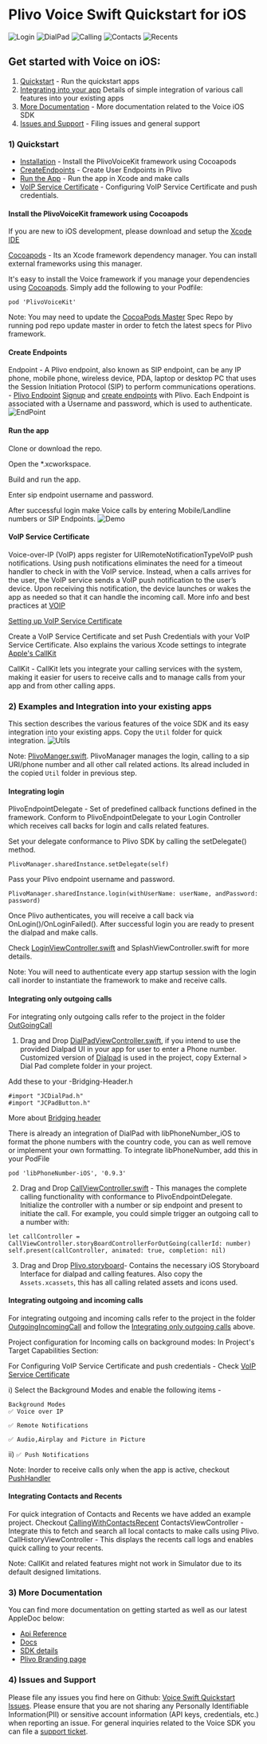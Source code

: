 # Plivo Voice Swift Quickstart for iOS
![Login](https://github.com/Ankish/PlivoExamplesSwift/blob/master/Images/Login.png)
![DialPad](https://github.com/Ankish/PlivoExamplesSwift/blob/master/Images/DialPad.png)
![Calling](https://github.com/Ankish/PlivoExamplesSwift/blob/master/Images/Calling.png)
![Contacts](https://github.com/Ankish/PlivoExamplesSwift/blob/master/Images/Tab_Contacts.jpg)
![Recents](https://github.com/Ankish/PlivoExamplesSwift/blob/master/Images/Tab_Recents.jpg)


## Get started with Voice on iOS:
1) [Quickstart](https://github.com/Ankish/PlivoExamplesSwift#1-quickstart) - Run the quickstart apps
2) [Integrating into your app](https://github.com/Ankish/PlivoExamplesSwift#2-examples-and-integration-into-your-existing-apps) Details of simple integration of various call features into your existing apps
3) [More Documentation](https://github.com/Ankish/PlivoExamplesSwift#3-more-documentation) - More documentation related to the Voice iOS SDK
4) [Issues and Support](https://github.com/Ankish/PlivoExamplesSwift#4-issues-and-support) - Filing issues and general support

### 1) Quickstart
* [Installation](https://github.com/Ankish/PlivoExamplesSwift#install-the-plivovoicekit-framework-using-cocoapods) - Install the PlivoVoiceKit framework using Cocoapods
* [CreateEndpoints](https://github.com/Ankish/PlivoExamplesSwift#create-endpoints) - Create User Endpoints in Plivo
* [Run the App](https://github.com/Ankish/PlivoExamplesSwift#run-the-app) - Run the app in Xcode and make calls
* [VoIP Service Certificate](https://github.com/Ankish/PlivoExamplesSwift#voip-service-certificate) - Configuring VoIP Service Certificate and push credentials.

#### Install the PlivoVoiceKit framework using Cocoapods
If you are new to iOS development, please download and setup the [Xcode IDE](https://developer.apple.com/xcode/) 

[Cocoapods]((https://cocoapods.org/)) - Its an Xcode framework dependency manager. You can install external frameworks using this manager.

It's easy to install the Voice framework if you manage your dependencies using [Cocoapods](https://cocoapods.org/). Simply add the following to your Podfile:
```
pod 'PlivoVoiceKit'
```
Note: You may need to update the [CocoaPods Master](https://github.com/CocoaPods/Specs) Spec Repo by running pod repo update master in order to fetch the latest specs for Plivo framework.

#### Create Endpoints
Endpoint - A Plivo endpoint, also known as SIP endpoint, can be any IP phone, mobile phone, wireless device, PDA, laptop or desktop PC that uses the Session Initiation Protocol (SIP) to perform communications operations. - [Plivo Endpoint](https://www.plivo.com/docs/getting-started/sip-endpoint/)
[Signup](https://console.plivo.com/accounts/register/) and [create endpoints](https://manage.plivo.com/accounts/login/) with Plivo. 
Each Endpoint is associated with a Username and password, which is used to authenticate. 
![EndPoint](https://github.com/Ankish/PlivoExamplesSwift/blob/master/Images/EndPoint.png)

#### Run the app
Clone or download the repo.

Open the *.xcworkspace.

Build and run the app.

Enter sip endpoint username and password.

After successful login make Voice calls by entering Mobile/Landline numbers or SIP Endpoints.
![Demo](https://github.com/Ankish/PlivoExamplesSwift/blob/master/Images/initial_demo.gif)
#### VoIP Service Certificate

Voice-over-IP (VoIP) apps register for UIRemoteNotificationTypeVoIP push notifications. Using push notifications eliminates the need for a timeout handler to check in with the VoIP service. Instead, when a calls arrives for the user, the VoIP service sends a VoIP push notification to the user’s device. Upon receiving this notification, the device launches or wakes the app as needed so that it can handle the incoming call.
More info and best practices at [VOIP](https://developer.apple.com/library/archive/documentation/Performance/Conceptual/EnergyGuide-iOS/OptimizeVoIP.html)

[Setting up VoIP Service Certificate](https://www.plivo.com/docs/sdk/ios/setting-up-push-credentials/)

Create a VoIP Service Certificate and set Push Credentials with your VoIP Service Certificate. Also explains the various Xcode settings to integrate [Apple's CallKit](https://developer.apple.com/documentation/callkit)

CallKit - CallKit lets you integrate your calling services with the system, making it easier for users to receive calls and to manage calls from your app and from other calling apps.

### 2) Examples and Integration into your existing apps
This section describes the various features of the voice SDK and its easy integration into your existing apps.
Copy the `Util` folder for quick integration.
![Utils](https://github.com/Ankish/PlivoExamplesSwift/blob/master/Images/add_util.gif)

Note: [PlivoManger.swift](https://github.com/Ankish/PlivoExamplesSwift/blob/master/OutGoingCall/OutGoingCall/Util/PlivoManager.swift). PlivoManager manages the login, calling to a sip URI/phone number and all other call related actions. Its alread included in the copied `Util` folder in previous step.

#### Integrating login
PlivoEndpointDelegate - Set of predefined callback functions defined in the framework. 
Conform to PlivoEndpointDelegate to your Login Controller which receives call backs for login and calls related features. 

Set your delegate conformance to Plivo SDK by calling the setDelegate() method.

```
PlivoManager.sharedInstance.setDelegate(self)
```

Pass your Plivo endpoint username and password.

```
PlivoManager.sharedInstance.login(withUserName: userName, andPassword: password)
```

Once Plivo authenticates, you will receive a call back via OnLogin()/OnLoginFailed(). After successful login you are ready to present the dialpad and make calls.

Check [LoginViewController.swift](https://github.com/Ankish/PlivoExamplesSwift/blob/master/OutGoingCall/OutGoingCall/View%20Controllers/LoginViewController.swift) and SplashViewController.swift for more details. 

Note: You will need to authenticate every app startup session with the login call inorder to instantiate the framework to make and receive calls.

#### Integrating only outgoing calls
For integrating only outgoing calls refer to the project in the folder [OutGoingCall](https://github.com/Ankish/PlivoExamplesSwift/tree/master/OutGoingCall)

1) Drag and Drop  [DialPadViewController.swift](https://github.com/Ankish/PlivoExamplesSwift/blob/master/OutGoingCall/OutGoingCall/View%20Controllers/Plivo%20Controller/DialPadViewController.swift), if you intend to use the provided Dialpad UI in your app for user to enter a Phone number.
     Customized version of [Dialpad](https://github.com/jconst/JCDialPad) is used in the project, copy External > Dial Pad complete folder in your project.

Add these to your <ProjectName>-Bridging-Header.h
```
#import "JCDialPad.h"
#import "JCPadButton.h"
```
More about [Bridging header](https://developer.apple.com/documentation/swift/imported_c_and_objective-c_apis/importing_objective-c_into_swift)

There is already an integration of DialPad with libPhoneNumber_iOS to format the phone numbers with the country code, you can as well remove or implement your own formatting.
To integrate libPhoneNumber, add this in your PodFile
```
pod 'libPhoneNumber-iOS', '0.9.3'
```

2) Drag and Drop  [CallViewController.swift](https://github.com/Ankish/PlivoExamplesSwift/blob/master/OutGoingCall/OutGoingCall/View%20Controllers/Plivo%20Controller/CallViewController.swift) - This manages the complete calling functionality with conformance to PlivoEndpointDelegate. Initialize the controller with a number or sip endpoint and present to initiate the call.
For example, you could simple trigger an outgoing call to a number with:
```
let callController = CallViewController.storyBoardControllerForOutGoing(callerId: number)
self.present(callController, animated: true, completion: nil)
```

3) Drag and Drop  [Plivo.storyboard](https://github.com/Ankish/PlivoExamplesSwift/tree/master/OutGoingCall/OutGoingCall/Storyboards)- Contains the necessary iOS Storyboard Interface for dialpad and calling features.
   Also copy the `Assets.xcassets`, this has all calling related assets and icons used.

#### Integrating outgoing and incoming calls
For integrating outgoing and incoming calls refer to the project in the folder [OutgoingIncomingCall](https://github.com/Ankish/PlivoExamplesSwift/tree/master/OutgoingIncomingCall) and follow the [Integrating only outgoing calls](https://github.com/Ankish/PlivoExamplesSwift/#integrating-only-outgoing-calls) above.

Project configuration for Incoming calls on background modes:
In Project's Target Capabilities Section:

For Configuring VoIP Service Certificate and push credentials - Check [VoIP Service Certificate](https://github.com/Ankish/PlivoExamplesSwift#voip-service-certificate)

i) Select the Background Modes and enable the following items - 
    
    Background Modes
    ✅ Voice over IP
    
    ✅ Remote Notifications
    
    ✅ Audio,Airplay and Picture in Picture
    
ii)  `✅ Push Notifications`

Note: Inorder to receive calls only when the app is active, checkout [PushHandler](https://github.com/Ankish/PlivoExamplesSwift/blob/master/OutgoingIncomingCall/OutgoingIncomingCall/Util/PushHandler.swift)

#### Integrating Contacts and Recents
For quick integration of Contacts and Recents we have added an example project. Checkout [CallingWithContactsRecent](https://github.com/Ankish/PlivoExamplesSwift/tree/master/CallingWithContactsRecent)
ContactsViewController - Integrate this to fetch and search all local contacts to make calls using Plivo.
CallHistoryViewController - This displays the recents call logs and enables quick calling to your recents.

Note:
CallKit and related features might not work in Simulator due to its default designed limitations.

### 3) More Documentation
You can find more documentation on getting started as well as our latest AppleDoc below:
* [Api Reference](https://api-reference.plivo.com/latest/curl/resources/call/make-a-call)
* [Docs](https://www.plivo.com/docs/getting-started/)
* [SDK details](https://www.plivo.com/docs/sdk/ios/v2/)
* [Plivo Branding page](https://www.plivo.com/press/)

### 4) Issues and Support
Please file any issues you find here on Github: [Voice Swift Quickstart Issues](https://github.com/Ankish/PlivoExamplesSwift/issues). 
Please ensure that you are not sharing any Personally Identifiable Information(PII) or sensitive account information (API keys, credentials, etc.) when reporting an issue.
For general inquiries related to the Voice SDK you can file a [support ticket](https://support.plivo.com/support/home).
